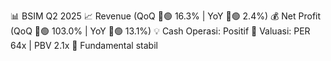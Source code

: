 📊 BSIM Q2 2025
📈 Revenue (QoQ 🔼🟢 16.3% | YoY 🔼🟢 2.4%)
💰 Net Profit (QoQ 🔼🟢 103.0% | YoY 🔼🟢 13.1%)
💡 Cash Operasi: Positif
🧮 Valuasi: PER 64x | PBV 2.1x
🧱 Fundamental stabil
